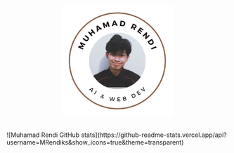 <p align="center"><a href="https://MRendiks.github.io"><img width="50%" alt="Hello, Muhamad Rendi, AI and Web Dev" src="./assets/gh-readme-header.png" /></a></p>

<br />
![Muhamad Rendi GitHub stats](https://github-readme-stats.vercel.app/api?username=MRendiks&show_icons=true&theme=transparent)
